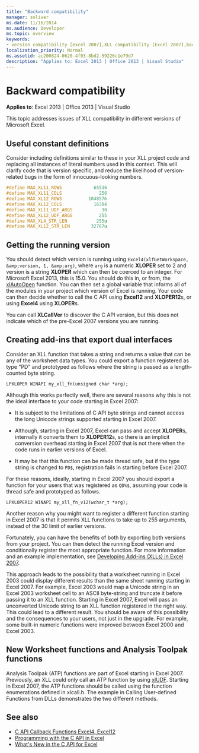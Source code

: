 ```yaml
---
title: "Backward compatibility"
manager: soliver
ms.date: 11/16/2014
ms.audience: Developer
ms.topic: overview
keywords:
- version compatibility [excel 2007],XLL compatibility [Excel 2007],backward compatibility [Excel 2007]
localization_priority: Normal
ms.assetid: ac200824-0620-4f03-8bd2-59226c1e79d7
description: "Applies to: Excel 2013 | Office 2013 | Visual Studio"
---
```


# Backward compatibility

**Applies to**: Excel 2013 | Office 2013 | Visual Studio 
  
This topic addresses issues of XLL compatibility in different versions of Microsoft Excel.
  
## Useful constant definitions

Consider including definitions similar to these in your XLL project code and replacing all instances of literal numbers used in this context. This will clarify code that is version specific, and reduce the likelihood of version-related bugs in the form of innocuous-looking numbers.
  
```cpp
#define MAX_XL11_ROWS            65536
#define MAX_XL11_COLS              256
#define MAX_XL12_ROWS          1048576
#define MAX_XL12_COLS            16384
#define MAX_XL11_UDF_ARGS           30
#define MAX_XL12_UDF_ARGS          255
#define MAX_XL4_STR_LEN           255u
#define MAX_XL12_STR_LEN        32767u
```

## Getting the running version

You should detect which version is running using  `Excel4(xlfGetWorkspace, &amp;version, 1, &amp;arg)`, where  `arg` is a numeric **XLOPER** set to 2 and version is a string **XLOPER** which can then be coerced to an integer. For Microsoft Excel 2013, this is 15.0. You should do this in, or from, the [xlAutoOpen](xlautoopen.md) function. You can then set a global variable that informs all of the modules in your project which version of Excel is running. Your code can then decide whether to call the C API using **Excel12** and **XLOPER12**s, or using **Excel4** using **XLOPER**s.
  
You can call **XLCallVer** to discover the C API version, but this does not indicate which of the pre-Excel 2007 versions you are running. 
  
## Creating add-ins that export dual interfaces

Consider an XLL function that takes a string and returns a value that can be any of the worksheet data types. You could export a function registered as type "PD" and prototyped as follows where the string is passed as a length-counted byte string.
  
`LPXLOPER WINAPI my_xll_fn(unsigned char *arg);`
  
Although this works perfectly well, there are several reasons why this is not the ideal interface to your code starting in Excel 2007:
  
- It is subject to the limitations of C API byte strings and cannot access the long Unicode strings supported starting in Excel 2007.
    
- Although, starting in Excel 2007, Excel can pass and accept **XLOPER**s, internally it converts them to **XLOPER12**s, so there is an implicit conversion overhead starting in Excel 2007 that is not there when the code runs in earlier versions of Excel.
    
- It may be that this function can be made thread safe, but if the type string is changed to  `PD$`, registration fails in starting before Excel 2007.
    
For these reasons, ideally, starting in Excel 2007 you should export a function for your users that was registered as  `QD%$`, assuming your code is thread safe and prototyped as follows.
  
`LPXLOPER12 WINAPI my_xll_fn_v12(wchar_t *arg);`
  
Another reason why you might want to register a different function starting in Excel 2007 is that it permits XLL functions to take up to 255 arguments, instead of the 30 limit of earlier versions.
  
Fortunately, you can have the benefits of both by exporting both versions from your project. You can then detect the running Excel version and conditionally register the most appropriate function. For more information and an example implementation, see [Developing Add-ins (XLLs) in Excel 2007](http://msdn.microsoft.com/en-us/library/aa730920.aspx).
  
This approach leads to the possibility that a worksheet running in Excel 2003 could display different results than the same sheet running starting in Excel 2007. For example, Excel 2003 would map a Unicode string in an Excel 2003 worksheet cell to an ASCII byte-string and truncate it before passing it to an XLL function. Starting in Excel 2007, Excel will pass an unconverted Unicode string to an XLL function registered in the right way. This could lead to a different result. You should be aware of this possibility and the consequences to your users, not just in the upgrade. For example, some built-in numeric functions were improved between Excel 2000 and Excel 2003.
  
## New Worksheet functions and Analysis Toolpak functions

Analysis Toolpak (ATP) functions are part of Excel starting in Excel 2007. Previously, an XLL could only call an ATP function by using [xlUDF](xludf.md). Starting in Excel 2007, the ATP functions should be called using the function enumerations defined in xlcall.h. The example in Calling User-defined Functions from DLLs demonstrates the two different methods.
  
## See also

- [C API Callback Functions Excel4, Excel12](c-api-callback-functions-excel4-excel12.md) 
- [Programming with the C API in Excel](programming-with-the-c-api-in-excel.md)
- [What's New in the C API for Excel](what-s-new-in-the-c-api-for-excel.md)

